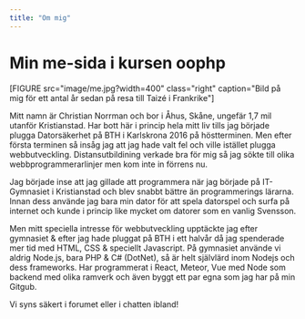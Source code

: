```yaml
---
title: "Om mig"
---
```

Min me-sida i kursen oophp
=========================

[FIGURE src="image/me.jpg?width=400" class="right" caption="Bild på mig för ett antal år sedan på resa till Taizé i Frankrike"]

Mitt namn är Christian Norrman och bor i Åhus, Skåne, ungefär 1,7 mil utanför Kristianstad.
Har bott här i princip hela mitt liv tills jag började plugga Datorsäkerhet på BTH i Karlskrona 2016 på höstterminen.
Men efter första terminen så insåg jag att jag hade valt fel och ville istället plugga webbutveckling.
Distansutbildining verkade bra för mig så jag sökte till olika webbprogrammerarlinjer men kom inte in förrens nu.

Jag började inse att jag gillade att programmera när jag började på IT-Gymnasiet i Kristianstad och blev snabbt bättre än programmerings lärarna. Innan dess använde jag bara min dator för att spela datorspel och surfa på internet och kunde i princip like mycket om datorer som en vanlig Svensson.

Men mitt speciella intresse för webbutveckling upptäckte jag efter gymnasiet & efter jag hade pluggat på BTH i ett halvår då jag spenderade mer tid med HTML, CSS & speciellt Javascript. På gymnasiet använde vi aldrig Node.js, bara PHP & C# (DotNet), så är helt självlärd inom Nodejs och dess frameworks. Har programmerat i React, Meteor, Vue med Node som backend med olika ramverk och även byggt ett par egna som jag har på min Gitgub.

Vi syns säkert i forumet eller i chatten ibland!
